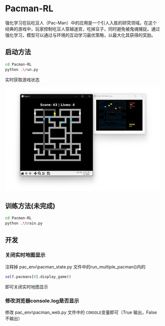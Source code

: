 # Pacman-RL

强化学习在玩吃豆人（Pac-Man）中的应用是一个引人入胜的研究领域。在这个经典的游戏中，玩家控制吃豆人穿越迷宫，吃掉豆子，同时避免被鬼魂捕捉。通过强化学习，模型可以通过与环境的互动学习最优策略，以最大化其获得的奖励。

## 启动方法

```bash
cd Pacman-RL
python .\run.py
```

实时获取游戏状态

<img src="Img/image-20240929170314022.png" alt="image-20240929170314022" style="zoom: 50%;" />

## 训练方法(未完成)

```bash
cd Pacman-RL
python .\train.py
```

## 开发

### 关闭实时地图显示

注释掉 pac_env\pacman_state.py 文件中的run_multiple_pacman()内的

```python
self.pacmans[0].display_game()
```

即可关闭实时地图显示

### 修改浏览器console.log是否显示

修改 pac_env\pacman_web.py 文件中的 ``CONSOLE``变量即可（True 输出，False 不输出）

